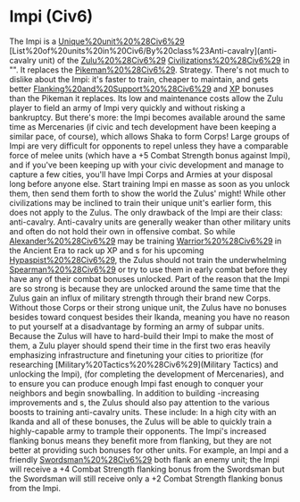 # Impi (Civ6)

The Impi is a [Unique%20unit%20%28Civ6%29](unique) [List%20of%20units%20in%20Civ6/By%20class%23Anti-cavalry](anti-cavalry unit) of the [Zulu%20%28Civ6%29](Zulu) [Civilizations%20%28Civ6%29](civilization) in "". It replaces the [Pikeman%20%28Civ6%29](Pikeman).
Strategy.
There's not much to dislike about the Impi: it's faster to train, cheaper to maintain, and gets better [Flanking%20and%20Support%20%28Civ6%29](flanking) and [XP](XP) bonuses than the Pikeman it replaces. Its low and maintenance costs allow the Zulu player to field an army of Impi very quickly and without risking a bankruptcy.
But there's more: the Impi becomes available around the same time as Mercenaries (if civic and tech development have been keeping a similar pace, of course), which allows Shaka to form Corps! Large groups of Impi are very difficult for opponents to repel unless they have a comparable force of melee units (which have a +5 Combat Strength bonus against Impi), and if you've been keeping up with your civic development and manage to capture a few cities, you'll have Impi Corps and Armies at your disposal long before anyone else. Start training Impi en masse as soon as you unlock them, then send them forth to show the world the Zulus' might!
While other civilizations may be inclined to train their unique unit's earlier form, this does not apply to the Zulus. The only drawback of the Impi are their class: anti-cavalry. Anti-cavalry units are generally weaker than other military units and often do not hold their own in offensive combat. So while [Alexander%20%28Civ6%29](Alexander) may be training [Warrior%20%28Civ6%29](Warriors) in the Ancient Era to rack up XP and s for his upcoming [Hypaspist%20%28Civ6%29](Hypaspists), the Zulus should not train the underwhelming [Spearman%20%28Civ6%29](Spearman) or try to use them in early combat before they have any of their combat bonuses unlocked. Part of the reason that the Impi are so strong is because they are unlocked around the same time that the Zulus gain an influx of military strength through their brand new Corps. Without those Corps or their strong unique unit, the Zulus have no bonuses besides toward conquest besides their Ikanda, meaning you have no reason to put yourself at a disadvantage by forming an army of subpar units. Because the Zulus will have to hard-build their Impi to make the most of them, a Zulu player should spend their time in the first two eras heavily emphasizing infrastructure and finetuning your cities to prioritize (for researching [Military%20Tactics%20%28Civ6%29](Military Tactics) and unlocking the Impi), (for completing the development of Mercenaries), and to ensure you can produce enough Impi fast enough to conquer your neighbors and begin snowballing.
In addition to building -increasing improvements and s, the Zulus should also pay attention to the various boosts to training anti-cavalry units. These include:
In a high city with an Ikanda and all of these bonuses, the Zulus will be able to quickly train a highly-capable army to trample their opponents.
The Impi's increased flanking bonus means they benefit more from flanking, but they are not better at providing such bonuses for other units. For example, an Impi and a friendly [Swordsman%20%28Civ6%29](Swordsman) both flank an enemy unit; the Impi will receive a +4 Combat Strength flanking bonus from the Swordsman but the Swordsman will still receive only a +2 Combat Strength flanking bonus from the Impi.